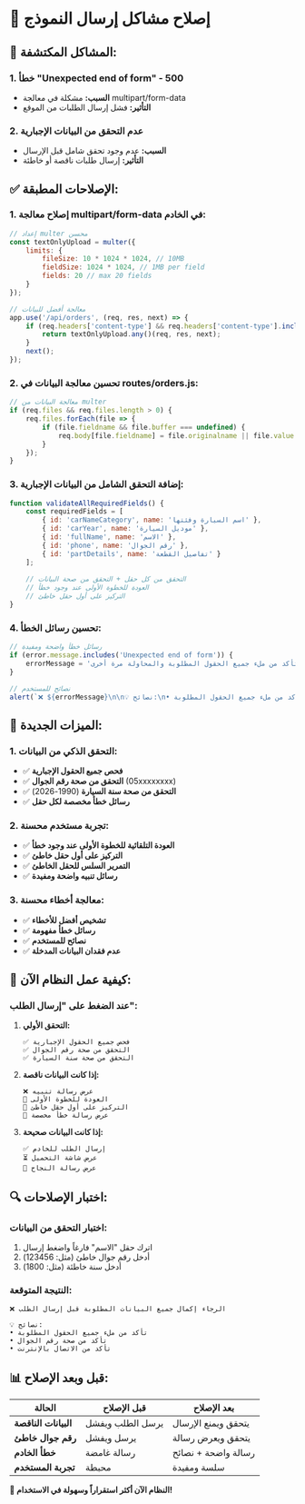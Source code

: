 # 🔧 إصلاح مشاكل إرسال النموذج

## 🚨 **المشاكل المكتشفة:**

### **1. خطأ "Unexpected end of form" - 500**
- **السبب:** مشكلة في معالجة multipart/form-data
- **التأثير:** فشل إرسال الطلبات من الموقع

### **2. عدم التحقق من البيانات الإجبارية**
- **السبب:** عدم وجود تحقق شامل قبل الإرسال
- **التأثير:** إرسال طلبات ناقصة أو خاطئة

## ✅ **الإصلاحات المطبقة:**

### **1. إصلاح معالجة multipart/form-data في الخادم:**

```javascript
// إعداد multer محسن
const textOnlyUpload = multer({
    limits: {
        fileSize: 10 * 1024 * 1024, // 10MB
        fieldSize: 1024 * 1024, // 1MB per field
        fields: 20 // max 20 fields
    }
});

// معالجة أفضل للبيانات
app.use('/api/orders', (req, res, next) => {
    if (req.headers['content-type'] && req.headers['content-type'].includes('multipart/form-data')) {
        return textOnlyUpload.any()(req, res, next);
    }
    next();
});
```

### **2. تحسين معالجة البيانات في routes/orders.js:**

```javascript
// معالجة البيانات من multer
if (req.files && req.files.length > 0) {
    req.files.forEach(file => {
        if (file.fieldname && file.buffer === undefined) {
            req.body[file.fieldname] = file.originalname || file.value || '';
        }
    });
}
```

### **3. إضافة التحقق الشامل من البيانات الإجبارية:**

```javascript
function validateAllRequiredFields() {
    const requiredFields = [
        { id: 'carNameCategory', name: 'اسم السيارة وفئتها' },
        { id: 'carYear', name: 'موديل السيارة' },
        { id: 'fullName', name: 'الاسم' },
        { id: 'phone', name: 'رقم الجوال' },
        { id: 'partDetails', name: 'تفاصيل القطعة' }
    ];
    
    // التحقق من كل حقل + التحقق من صحة البيانات
    // العودة للخطوة الأولى عند وجود خطأ
    // التركيز على أول حقل خاطئ
}
```

### **4. تحسين رسائل الخطأ:**

```javascript
// رسائل خطأ واضحة ومفيدة
if (error.message.includes('Unexpected end of form')) {
    errorMessage = 'خطأ في إرسال البيانات. الرجاء التأكد من ملء جميع الحقول المطلوبة والمحاولة مرة أخرى.';
}

// نصائح للمستخدم
alert(`❌ ${errorMessage}\n\n💡 نصائح:\n• تأكد من ملء جميع الحقول المطلوبة\n• تأكد من صحة رقم الجوال\n• تأكد من الاتصال بالإنترنت`);
```

## 🎯 **الميزات الجديدة:**

### **1. التحقق الذكي من البيانات:**
- ✅ **فحص جميع الحقول الإجبارية**
- ✅ **التحقق من صحة رقم الجوال** (05xxxxxxxx)
- ✅ **التحقق من صحة سنة السيارة** (1990-2026)
- ✅ **رسائل خطأ مخصصة لكل حقل**

### **2. تجربة مستخدم محسنة:**
- ✅ **العودة التلقائية للخطوة الأولى عند وجود خطأ**
- ✅ **التركيز على أول حقل خاطئ**
- ✅ **التمرير السلس للحقل الخاطئ**
- ✅ **رسائل تنبيه واضحة ومفيدة**

### **3. معالجة أخطاء محسنة:**
- ✅ **تشخيص أفضل للأخطاء**
- ✅ **رسائل خطأ مفهومة**
- ✅ **نصائح للمستخدم**
- ✅ **عدم فقدان البيانات المدخلة**

## 🚀 **كيفية عمل النظام الآن:**

### **عند الضغط على "إرسال الطلب":**

1. **التحقق الأولي:**
   ```
   ✅ فحص جميع الحقول الإجبارية
   ✅ التحقق من صحة رقم الجوال
   ✅ التحقق من صحة سنة السيارة
   ```

2. **إذا كانت البيانات ناقصة:**
   ```
   ❌ عرض رسالة تنبيه
   🔄 العودة للخطوة الأولى
   🎯 التركيز على أول حقل خاطئ
   📝 عرض رسالة خطأ مخصصة
   ```

3. **إذا كانت البيانات صحيحة:**
   ```
   ✅ إرسال الطلب للخادم
   ⏳ عرض شاشة التحميل
   🎉 عرض رسالة النجاح
   ```

## 🔍 **اختبار الإصلاحات:**

### **اختبار التحقق من البيانات:**
1. اترك حقل "الاسم" فارغاً واضغط إرسال
2. أدخل رقم جوال خاطئ (مثل: 123456)
3. أدخل سنة خاطئة (مثل: 1800)

### **النتيجة المتوقعة:**
```
❌ الرجاء إكمال جميع البيانات المطلوبة قبل إرسال الطلب

💡 نصائح:
• تأكد من ملء جميع الحقول المطلوبة
• تأكد من صحة رقم الجوال
• تأكد من الاتصال بالإنترنت
```

## 📊 **قبل وبعد الإصلاح:**

| الحالة | قبل الإصلاح | بعد الإصلاح |
|--------|-------------|-------------|
| **البيانات الناقصة** | يرسل الطلب ويفشل | يتحقق ويمنع الإرسال |
| **رقم جوال خاطئ** | يرسل ويفشل | يتحقق ويعرض رسالة |
| **خطأ الخادم** | رسالة غامضة | رسالة واضحة + نصائح |
| **تجربة المستخدم** | محبطة | سلسة ومفيدة |

**🎉 النظام الآن أكثر استقراراً وسهولة في الاستخدام!**
